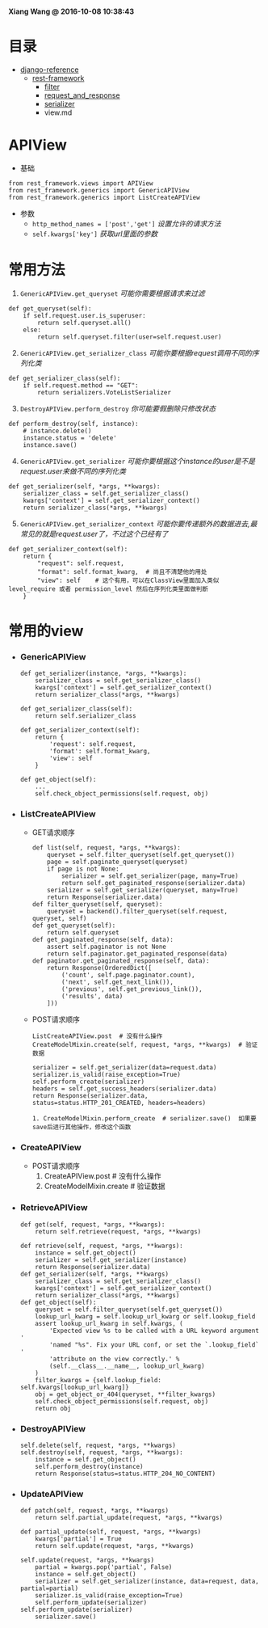 #### Xiang Wang @ 2016-10-08 10:38:43

# 目录
* [django-reference](../README.md)
    * [rest-framework](./README.md)
        * [filter](./filter.md)
        * [request_and_response](./request_and_response.md)
        * [serializer](./serializer.md)
        * view.md


# APIView
* 基础
```
from rest_framework.views import APIView
from rest_framework.generics import GenericAPIView
from rest_framework.generics import ListCreateAPIView
```
* 参数  
    * `http_method_names = ['post','get']`  *设置允许的请求方法*
    * `self.kwargs['key']`  *获取url里面的参数*

# 常用方法

1. `GenericAPIView.get_queryset`  *可能你需要根据请求来过滤*
```
def get_queryset(self):
    if self.request.user.is_superuser:
        return self.queryset.all()
    else:
        return self.queryset.filter(user=self.request.user)
```
2. `GenericAPIView.get_serializer_class`  *可能你要根据request调用不同的序列化类*  
```
def get_serializer_class(self):
    if self.request.method == "GET":
        return serializers.VoteListSerializer
```
3. `DestroyAPIView.perform_destroy`  *你可能要假删除只修改状态*
```
def perform_destroy(self, instance):
    # instance.delete()
    instance.status = 'delete'
    instance.save()
```
4. `GenericAPIView.get_serializer` *可能你要根据这个instance的user是不是request.user来做不同的序列化类*  
```
def get_serializer(self, *args, **kwargs):
    serializer_class = self.get_serializer_class()
    kwargs['context'] = self.get_serializer_context()
    return serializer_class(*args, **kwargs)
```
5. `GenericAPIView.get_serializer_context`  *可能你要传递额外的数据进去,最常见的就是request.user了，不过这个已经有了*
```
def get_serializer_context(self):
    return {
        "request": self.request,
        "format": self.format_kwarg,  # 尚且不清楚他的用处
        "view": self    # 这个有用，可以在ClassView里面加入类似 level_require 或者 permission_level 然后在序列化类里面做判断
    }
```


# 常用的view
* ### GenericAPIView
    ```
    def get_serializer(instance, *args, **kwargs):
        serializer_class = self.get_serializer_class()
        kwargs['context'] = self.get_serializer_context()
        return serializer_class(*args, **kwargs)

    def get_serializer_class(self):
        return self.serializer_class

    def get_serializer_context(self):
        return {
            'request': self.request,
            'format': self.format_kwarg,
            'view': self
        }

    def get_object(self):
        ...
        self.check_object_permissions(self.request, obj)
    ```

* ### ListCreateAPIView
    * GET请求顺序  
        ```
        def list(self, request, *args, **kwargs):
            queryset = self.filter_queryset(self.get_queryset())
            page = self.paginate_queryset(queryset)
            if page is not None:
                serializer = self.get_serializer(page, many=True)
                return self.get_paginated_response(serializer.data)
            serializer = self.get_serializer(queryset, many=True)
            return Response(serializer.data)
        def filter_queryset(self, queryset):
            queryset = backend().filter_queryset(self.request, queryset, self)
        def get_queryset(self):
            return self.queryset
        def get_paginated_response(self, data):
            assert self.paginator is not None
            return self.paginator.get_paginated_response(data)
        def paginator.get_paginated_response(self, data):
            return Response(OrderedDict([
                ('count', self.page.paginator.count),
                ('next', self.get_next_link()),
                ('previous', self.get_previous_link()),
                ('results', data)
            ]))
        ```  
    * POST请求顺序  
        ```
        ListCreateAPIView.post  # 没有什么操作
        CreateModelMixin.create(self, request, *args, **kwargs)  # 验证数据
    
        serializer = self.get_serializer(data=request.data)
        serializer.is_valid(raise_exception=True)
        self.perform_create(serializer)
        headers = self.get_success_headers(serializer.data)
        return Response(serializer.data, status=status.HTTP_201_CREATED, headers=headers)
    
        1. CreateModelMixin.perform_create  # serializer.save()  如果要save后进行其他操作，修改这个函数
        ```

* ### CreateAPIView
    * POST请求顺序
        1. CreateAPIView.post  # 没有什么操作
        2. CreateModelMixin.create  # 验证数据

* ### RetrieveAPIView
    ```
    def get(self, request, *args, **kwargs):
        return self.retrieve(request, *args, **kwargs)

    def retrieve(self, request, *args, **kwargs):
        instance = self.get_object()
        serializer = self.get_serializer(instance)
        return Response(serializer.data)
    def get_serializer(self, *args, **kwargs)
        serializer_class = self.get_serializer_class()
        kwargs['context'] = self.get_serializer_context()
        return serializer_class(*args, **kwargs)
    def get_object(self):
        queryset = self.filter_queryset(self.get_queryset())
        lookup_url_kwarg = self.lookup_url_kwarg or self.lookup_field
        assert lookup_url_kwarg in self.kwargs, (
            'Expected view %s to be called with a URL keyword argument '
            'named "%s". Fix your URL conf, or set the `.lookup_field` '
            'attribute on the view correctly.' %
            (self.__class__.__name__, lookup_url_kwarg)
        )
        filter_kwargs = {self.lookup_field: self.kwargs[lookup_url_kwarg]}
        obj = get_object_or_404(queryset, **filter_kwargs)
        self.check_object_permissions(self.request, obj)
        return obj
    ```

* ### DestroyAPIView
    ```
    self.delete(self, request, *args, **kwargs)
    self.destroy(self, request, *args, **kwargs):
        instance = self.get_object()
        self.perform_destroy(instance)
        return Response(status=status.HTTP_204_NO_CONTENT)
    ```

* ### UpdateAPIView
    ```
    def patch(self, request, *args, **kwargs)
        return self.partial_update(request, *args, **kwargs)

    def partial_update(self, request, *args, **kwargs)
        kwargs['partial'] = True
        return self.update(request, *args, **kwargs)

    self.update(request, *args, **kwargs)
        partial = kwargs.pop('partial', False)
        instance = self.get_object()
        serializer = self.get_serializer(instance, data=request, data, partial=partial)
        serializer.is_valid(raise_exception=True)
        self.perform_update(serializer)
    self.perform_update(serializer)
        serializer.save()
    ```
